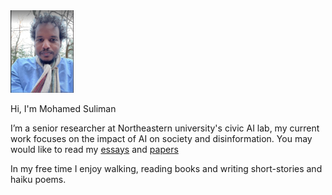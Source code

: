 <img src="assets/css/kambal.png" width="20%" height="20%">
 

Hi, I'm Mohamed Suliman
 
I’m a senior researcher at Northeastern university's civic AI lab, my current work focuses on the impact of AI on society and disinformation. You may would like to read my <a href="https://github.com/Kambal85/-----/blob/main/Essays.md">essays</a> and <a href="https://scholar.google.com/citations?hl=en&user=-lJgf38AAAAJ">papers</a>



In my free time I enjoy walking, reading books and writing short-stories and haiku poems. 














 
 

 
 
 
